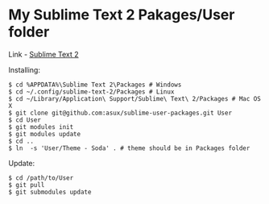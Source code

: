 # My Sublime Text 2 Pakages/User folder

Link - [Sublime Text 2](http://www.sublimetext.com/)

Installing:

    $ cd %APPDATA%\Sublime Text 2\Packages # Windows
    $ cd ~/.config/sublime-text-2/Packages # Linux
    $ cd ~/Library/Application\ Support/Sublime\ Text\ 2/Packages # Mac OS X
    $ git clone git@github.com:asux/sublime-user-packages.git User
    $ cd User
    $ git modules init
    $ git modules update
    $ cd ..
    $ ln  -s 'User/Theme - Soda' . # theme should be in Packages folder

Update:
  
    $ cd /path/to/User
    $ git pull
    $ git submodules update